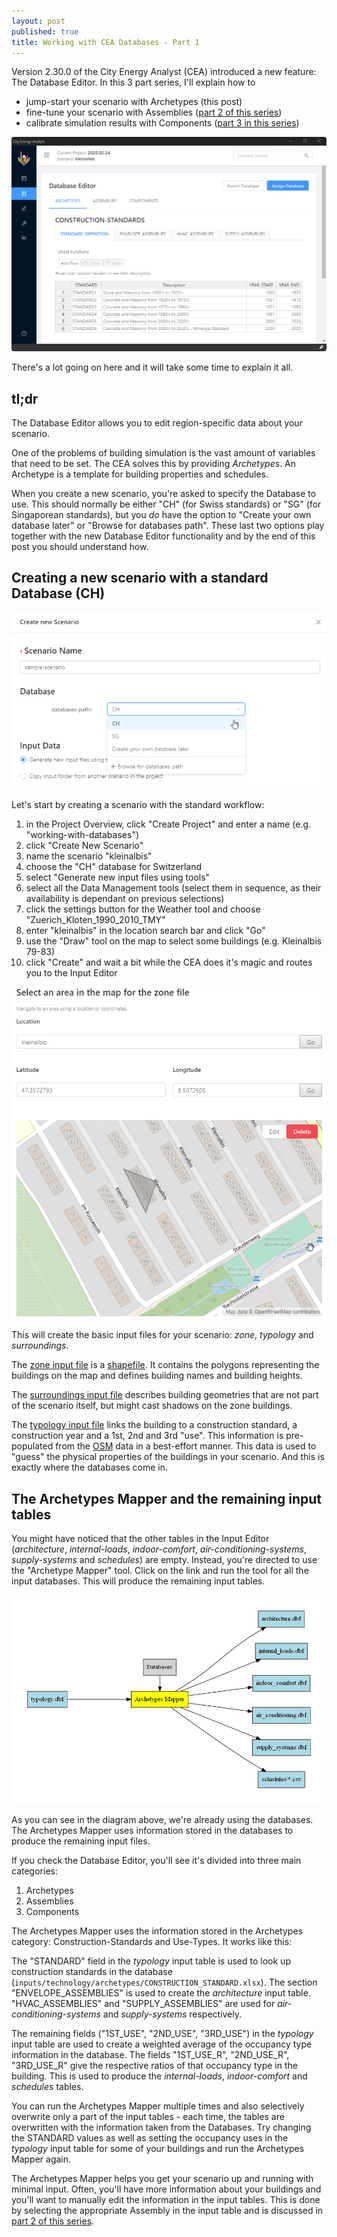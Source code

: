 ```yaml
---
layout: post
published: true
title: Working with CEA Databases - Part 1
---
```


Version 2.30.0 of the City Energy Analyst (CEA) introduced a new feature: The Database Editor. In this 3 part series, I'll explain how to

- jump-start your scenario with Archetypes (this post)
- fine-tune your scenario with Assemblies ([part 2 of this series](/cea-databases-part-2))
- calibrate simulation results with Components ([part 3 in this series](/cea-databases-part-3))

<!--more-->

![The Database Editor](../images/2020-02-24-cea-databases/database-editor-screenshot.png)

There's a lot going on here and it will take some time to explain it all.

## tl;dr

The Database Editor allows you to edit region-specific data about your scenario.

One of the problems of building simulation is the vast amount of variables that need to be set. The CEA solves this by providing _Archetypes_. An Archetype is a template for building properties and schedules.

When you create a new scenario, you're asked to specify the Database to use. This should normally be either "CH" (for Swiss standards) or "SG" (for Singaporean standards), but you _do_ have the option to "Create your own database later" or "Browse for databases path". These last two options play together with the new Database Editor functionality and by the end of this post you should understand how.

## Creating a new scenario with a standard Database (CH)

![Create New Scenario](../images/2020-02-24-cea-databases/create-new-scenario.png)

Let's start by creating a scenario with the standard workflow:

1. in the Project Overview, click "Create Project" and enter a name (e.g. "working-with-databases")
2. click "Create New Scenario"
3. name the scenario "kleinalbis"
4. choose the "CH" database for Switzerland
5. select "Generate new input files using tools"
6. select all the Data Management tools (select them in sequence, as their availability is dependant on previous selections)
7. click the settings button for the Weather tool and choose "Zuerich_Kloten_1990_2010_TMY"
8. enter "kleinalbis" in the location search bar and click "Go"
9. use the "Draw" tool on the map to select some buildings (e.g. Kleinalbis 79-83)
10. click "Create" and wait a bit while the CEA does it's magic and routes you to the Input Editor

![Selecting an area in the map for the zone file](../images/2020-02-24-cea-databases/select-an-area-in-the-map-for-the-zone-file.png)

This will create the basic input files for your scenario: _zone_, _typology_ and _surroundings_.

The [zone input file](https://city-energy-analyst.readthedocs.io/en/latest/input_methods.html#get-zone-geometry) is a [shapefile](https://en.wikipedia.org/wiki/Shapefile). It contains the polygons representing the buildings on the map and defines building names and building heights.

The [surroundings input file](https://city-energy-analyst.readthedocs.io/en/latest/input_methods.html#get-surroundings-geometry) describes building geometries that are not part of the scenario itself, but might cast shadows on the zone buildings.

The [typology input file](https://city-energy-analyst.readthedocs.io/en/latest/input_methods.html#get_building_typology) links the building to a construction standard, a construction year and a 1st, 2nd and 3rd "use". This information is pre-populated from the [OSM](https://en.wikipedia.org/wiki/OpenStreetMap) data in a best-effort manner. This data is used to "guess" the physical properties of the buildings in your scenario. And this is exactly where the databases come in.

## The Archetypes Mapper and the remaining input tables

You might have noticed that the other tables in the Input Editor (_architecture_, _internal-loads_, _indoor-comfort_, _air-conditioning-systems_, _supply-systems_ and _schedules_) are empty. Instead, you're directed to use the "Archetype Mapper" tool. Click on the link and run the tool for all the input databases. This will produce the remaining input tables.

![The Archetypes Mapper](../images/2020-02-24-cea-databases/archetypes-mapper.png)

As you can see in the diagram above, we're already using the databases. The Archetypes Mapper uses information stored in the databases to produce the remaining input files.

If you check the Database Editor, you'll see it's divided into three main categories:

1. Archetypes
2. Assemblies
3. Components

The Archetypes Mapper uses the information stored in the Archetypes category: Construction-Standards and Use-Types. It works like this:

The "STANDARD" field in the _typology_ input table is used to look up construction standards in the database (`inputs/technology/archetypes/CONSTRUCTION_STANDARD.xlsx`). The section "ENVELOPE_ASSEMBLIES" is used to create the _architecture_ input table. "HVAC_ASSEMBLIES" and "SUPPLY_ASSEMBLIES" are used for _air-conditioning-systems_ and _supply-systems_ respectively.

The remaining fields ("1ST_USE", "2ND_USE", "3RD_USE") in the _typology_ input table are used to create a weighted average of the occupancy type information in the database. The fields "1ST_USE_R", "2ND_USE_R", "3RD_USE_R" give the respective ratios of that occupancy type in the building. This is used to produce the _internal-loads_, _indoor-comfort_ and _schedules_ tables.

You can run the Archetypes Mapper multiple times and also selectively overwrite only a part of the input tables - each time, the tables are overwritten with the information taken from the Databases. Try changing the STANDARD values as well as setting the occupancy uses in the _typology_ input table for some of your buildings and run the Archetypes Mapper again.

The Archetypes Mapper helps you get your scenario up and running with minimal input. Often, you'll have more information about your buildings and you'll want to manually edit the information in the input tables. This is done by selecting the appropriate Assembly in the input table and is discussed in [part 2 of this series](/cea-databases-part-2).
